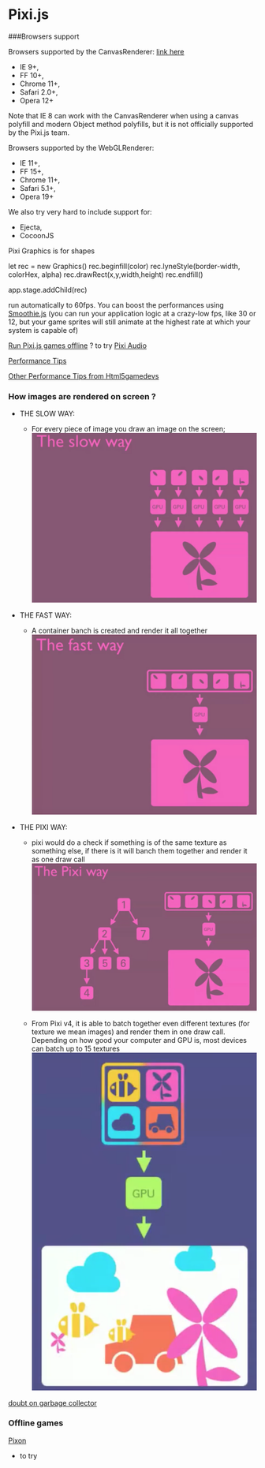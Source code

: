 # Pixi.js 

###Browsers support

Browsers supported by the CanvasRenderer: [link here](https://github.com/pixijs/pixi.js/wiki/FAQs#what-browsers-are-supported)

* IE 9+,
* FF 10+,
* Chrome 11+,
* Safari 2.0+,
* Opera 12+

Note that IE 8 can work with the CanvasRenderer when using a canvas polyfill and modern Object method polyfills, but it is not officially supported by the Pixi.js team.

Browsers supported by the WebGLRenderer:

* IE 11+,
* FF 15+,
* Chrome 11+,
* Safari 5.1+,
* Opera 19+

We also try very hard to include support for:

* Ejecta,
* CocoonJS

Pixi Graphics is for shapes

let rec = new Graphics()
rec.beginfill(color)
rec.lyneStyle(border-width, colorHex, alpha)
rec.drawRect(x,y,width,height)
rec.endfill()

app.stage.addChild(rec)

run automatically to 60fps. You can boost the performances using [Smoothie.js](https://github.com/kittykatattack/smoothie) (you can run your application logic at a crazy-low fps, like 30 or 12, but your game sprites will still animate at the highest rate at which your system is capable of)

[Run Pixi.js games offline](https://github.com/dawee/pixon) ? to try
[Pixi Audio](https://www.npmjs.com/package/pixi-audio)

[Performance Tips](https://github.com/pixijs/pixi.js/wiki/v4-Performance-Tips)

[Other Performance Tips from Html5gamedevs](http://www.html5gamedevs.com/topic/23787-performance-tips/)


### How images are rendered on screen ?

*   THE SLOW WAY:
    * For every piece of image you draw an image on the screen;
    ![The slow way](./doc/slowWay.png)

* THE FAST WAY:
    * A container banch is created and render it all together
    ![The fast way](./doc/fast-way.png)

* THE PIXI WAY:
    * pixi would do a check if something is of the same texture as something else, if there is it will banch them together and render it as one draw call
    ![The pixi way](./doc/pixi-way.png)

    * From Pixi v4, it is able to batch together even different textures (for texture we mean images) and render them in one draw call. Depending on how good your computer and GPU is, most devices can batch up to 15 textures
    ![The pixi v4 way](./doc/pixi-v4.png)


[doubt on garbage collector](http://www.html5gamedevs.com/topic/11324-garbage-collector-vs-pixijs/)


### Offline games
[Pixon](https://github.com/dawee/pixon)
 - to try